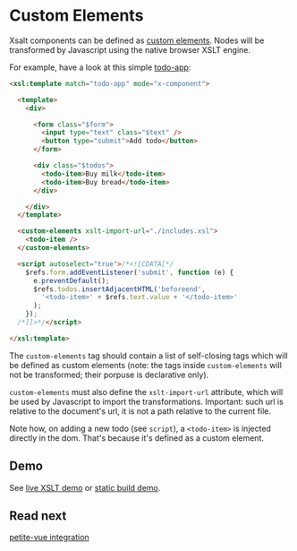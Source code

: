 # Custom Elements

Xsalt components can be defined as [custom elements](https://developer.mozilla.org/en-US/docs/Web/API/Web_components/Using_custom_elements). Nodes will be transformed by Javascript using the native browser XSLT engine.

For example, have a look at this simple [todo-app](./components/todo-app.html):
```html
<xsl:template match="todo-app" mode="x-component">

  <template>
    <div>

      <form class="$form">
        <input type="text" class="$text" />
        <button type="submit">Add todo</button>
      </form>

      <div class="$todos">
        <todo-item>Buy milk</todo-item>
        <todo-item>Buy bread</todo-item>
      </div>

    </div>
  </template>

  <custom-elements xslt-import-url="./includes.xsl">
    <todo-item />
  </custom-elements>

  <script autoselect="true">/*<![CDATA[*/
    $refs.form.addEventListener('submit', function (e) {
      e.preventDefault();
      $refs.todos.insertAdjacentHTML('beforeend',
        '<todo-item>' + $refs.text.value + '</todo-item>'
      );
    });
  /*]]>*/</script>

</xsl:template>
```

The `custom-elements` tag should contain a list of self-closing tags which will be defined as custom elements (note: the tags inside `custom-elements` will not be transformed; their porpuse is declarative only).

`custom-elements` must also define the `xslt-import-url` attribute, which will be used by Javascript to import the transformations. Important: such url is relative to the document's url, it is not a path relative to the current file.

Note how, on adding a new todo (see `script`), a `<todo-item>` is injected directly in the dom. That's because it's defined as a custom element.

## Demo

See [live XSLT demo](https://raw.githack.com/francescozaniol/xsalt/master/examples/custom-elements/index.xhtml) or [static build demo](https://raw.githack.com/francescozaniol/xsalt/master/examples/custom-elements/build.html).

## Read next

[petite-vue integration](../petite-vue)